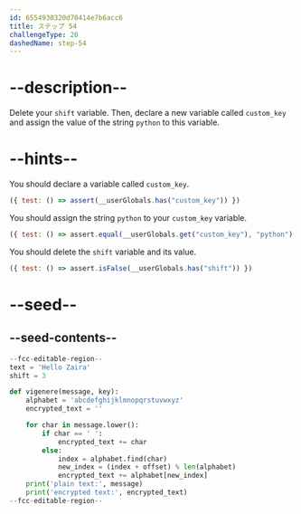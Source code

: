 ```yaml
---
id: 6554930320d70414e7b6acc6
title: ステップ 54
challengeType: 20
dashedName: step-54
---
```


# --description--

Delete your `shift` variable. Then, declare a new variable called `custom_key` and assign the value of the string `python` to this variable.

# --hints--

You should declare a variable called `custom_key`.

```js
({ test: () => assert(__userGlobals.has("custom_key")) })
```

You should assign the string `python` to your `custom_key` variable.

```js
({ test: () => assert.equal(__userGlobals.get("custom_key"), "python") })
```

You should delete the `shift` variable and its value.

```js
({ test: () => assert.isFalse(__userGlobals.has("shift")) })
```

# --seed--

## --seed-contents--

```py
--fcc-editable-region--
text = 'Hello Zaira'
shift = 3

def vigenere(message, key):
    alphabet = 'abcdefghijklmnopqrstuvwxyz'
    encrypted_text = ''

    for char in message.lower():
        if char == ' ':
            encrypted_text += char
        else:
            index = alphabet.find(char)
            new_index = (index + offset) % len(alphabet)
            encrypted_text += alphabet[new_index]
    print('plain text:', message)
    print('encrypted text:', encrypted_text)
--fcc-editable-region--
```
